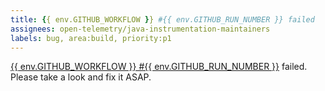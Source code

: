 ```yaml
---
title: {{ env.GITHUB_WORKFLOW }} #{{ env.GITHUB_RUN_NUMBER }} failed
assignees: open-telemetry/java-instrumentation-maintainers
labels: bug, area:build, priority:p1
---
```

<a href="https://github.com/{{ env.GITHUB_REPOSITORY }}/actions/runs/{{ env.GITHUB_RUN_ID }}">
{{ env.GITHUB_WORKFLOW }} #{{ env.GITHUB_RUN_NUMBER }}</a> failed. Please take a look and fix it ASAP.
